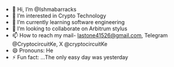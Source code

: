 - 👋 Hi, I’m @Ishmabarracks
- 👀 I’m interested in Crypto Technology
- 🌱 I’m currently learning software engineering
- 💞️ I’m looking to collaborate on Arbitrum stylus
- 📫 How to reach my mail- lastone41526@gmail.com, Telegram @CryptocircuitKe, X @cryptocircuitKe
- 😄 Pronouns: He
- ⚡ Fun fact: ...The only easy day was yesterday

<!---
Ishmabarracks/Ishmabarracks is a ✨ special ✨ repository because its `README.md` (this file) appears on your GitHub profile.
You can click the Preview link to take a look at your changes.
--->
